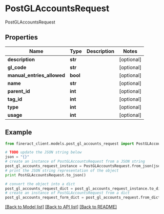 # PostGLAccountsRequest

PostGLAccountsRequest

## Properties

Name | Type | Description | Notes
------------ | ------------- | ------------- | -------------
**description** | **str** |  | [optional] 
**gl_code** | **str** |  | [optional] 
**manual_entries_allowed** | **bool** |  | [optional] 
**name** | **str** |  | [optional] 
**parent_id** | **int** |  | [optional] 
**tag_id** | **int** |  | [optional] 
**type** | **int** |  | [optional] 
**usage** | **int** |  | [optional] 

## Example

```python
from fineract_client.models.post_gl_accounts_request import PostGLAccountsRequest

# TODO update the JSON string below
json = "{}"
# create an instance of PostGLAccountsRequest from a JSON string
post_gl_accounts_request_instance = PostGLAccountsRequest.from_json(json)
# print the JSON string representation of the object
print PostGLAccountsRequest.to_json()

# convert the object into a dict
post_gl_accounts_request_dict = post_gl_accounts_request_instance.to_dict()
# create an instance of PostGLAccountsRequest from a dict
post_gl_accounts_request_form_dict = post_gl_accounts_request.from_dict(post_gl_accounts_request_dict)
```
[[Back to Model list]](../README.md#documentation-for-models) [[Back to API list]](../README.md#documentation-for-api-endpoints) [[Back to README]](../README.md)


